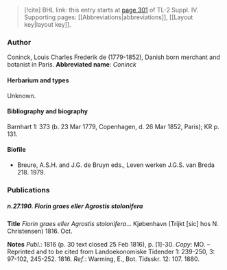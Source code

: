 > [!cite] BHL link: this entry starts at [page 301](https://www.biodiversitylibrary.org/page/33265978) of TL-2 Suppl. IV.
> Supporting pages: [[Abbreviations|abbreviations]], [[Layout key|layout key]].

### Author

Coninck, Louis Charles Frederik de (1779-1852), Danish born merchant and botanist in Paris. 
**Abbreviated name**: *Coninck*

#### Herbarium and types

Unknown.

#### Bibliography and biography

Barnhart 1: 373 (b. 23 Mar 1779, Copenhagen, d. 26 Mar 1852, Paris); KR p. 131.

#### Biofile

- Breure, A.S.H. and J.G. de Bruyn eds., Leven werken J.G.S. van Breda 218. 1979.

### Publications

##### n.27.190. Fiorin graes eller Agrostis stolonifera

**Title**
*Fiorin graes eller Agrostis stolonifera*... Kjøbenhavn (Trijkt \[sic\] hos N. Christensen) 1816. Oct.

**Notes**
*Publ*.: 1816 (p. 30 text closed 25 Feb 1816), p. \[1\]-30. *Copy*: MO. – Reprinted and to be cited from Landoekonomiske Tidender 1: 239-250, 3: 97-102, 245-252. 1816.
*Ref*.: Warming, E., Bot. Tidsskr. 12: 107. 1880.

